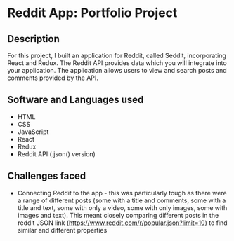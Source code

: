 # Reddit App: Portfolio Project

## Description
​For this project, I built an application for Reddit, called Seddit, incorporating React and Redux. The Reddit API provides data which you will integrate into your application. The application allows users to view and search posts and comments provided by the API.

## Software and Languages used

- HTML
- CSS
- JavaScript
- React
- Redux
- Reddit API (.json() version)

## Challenges faced

- Connecting Reddit to the app - this was particularly tough as there were a range of different posts (some with a title and comments, some with a title and text, some with only a video, some with only images, some with images and text). This meant closely comparing different posts in the reddit JSON link (https://www.reddit.com/r/popular.json?limit=10) to find similar and different properties